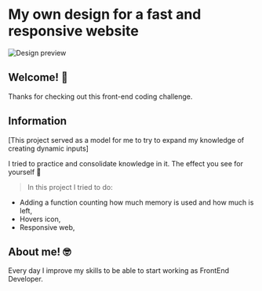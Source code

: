# My own design for a fast and responsive website

![Design preview ](/img/screenREADME.png)

## Welcome! 👋

Thanks for checking out this front-end coding challenge.

## Information

[This project served as a model for me to try to expand my knowledge of creating dynamic inputs]

I tried to practice and consolidate knowledge in it.
The effect you see for yourself 💪

>In this project I tried to do:
- Adding a function counting how much memory is used and how much is left,
- Hovers icon, 
- Responsive web,

## About me! 🤓

Every day I improve my skills to be able to start working as FrontEnd Developer.

